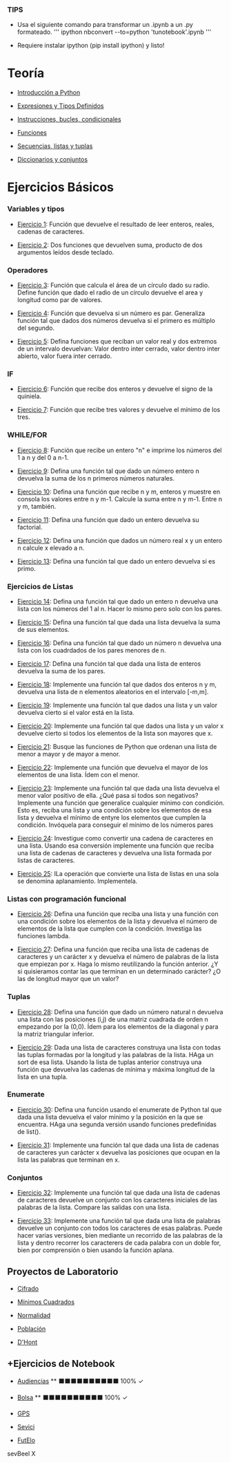 ### TIPS
- Usa el siguiente comando para transformar un .ipynb a un .py formateado.
'''
ipython nbconvert --to=python 'tunotebook'.ipynb
'''
* Requiere instalar ipython (pip install ipython) y listo!

# Teoría

- [Introducción a Python](Notebooks_US2018/Intro_Python)

- [Expresiones y Tipos Definidos](Notebooks_US2018/2.Expresiones_Tipos_Definidos)

- [Instrucciones, bucles, condicionales](Notebooks_US2018/3.Instrucciones_Bucles_Condicionales)

- [Funciones](Notebooks_US2018/4.Funciones/)

- [Secuencias, listas y tuplas](Notebooks_US2018/5.Secu_Listas_Tuplas)

- [Diccionarios y conjuntos](Notebooks_US2018/6.Diccionarios_conjuntos)

# Ejercicios Básicos


### Variables y tipos

- [Ejercicio 1](EjerciciosBasicos/ejercicio1.py): Función que devuelve el resultado de leer enteros, reales, cadenas de caracteres.

- [Ejercicio 2](EjerciciosBasicos/ejercicio2.py): Dos funciones que devuelven suma, producto de dos argumentos leídos desde teclado.

### Operadores

- [Ejercicio 3](EjerciciosBasicos/ejercicio3.py): Función que calcula el área de un círculo dado su radio. Define función que dado el radio de un círculo devuelve el area y longitud como par de valores.

- [Ejercicio 4](EjerciciosBasicos/ejercicio4.py): Función que devuelva si un número es par. Generaliza función tal que dados dos números devuelva si el primero es múltiplo del segundo.

- [Ejercicio 5](EjerciciosBasicos/ejercicio5.py): Defina funciones que reciban un valor real y dos extremos de un intervalo devuelvan: Valor dentro inter cerrado, valor dentro inter abierto, valor fuera inter cerrado.


### IF
- [Ejercicio 6](EjerciciosBasicos/ejercicio6.py): Función que recibe dos enteros y devuelve el signo de la quiniela.

- [Ejercicio 7](EjerciciosBasicos/ejercicio7.py): Función que recibe tres valores y devuelve el mínimo de los tres.

### WHILE/FOR

- [Ejercicio 8](EjerciciosBasicos/ejercicio8.py): Función que recibe un entero "n" e imprime los números del 1 a n y del 0 a n-1.

- [Ejercicio 9](EjerciciosBasicos/ejercicio9.py): Defina una función tal que dado un número entero n devuelva la suma de los n primeros números naturales.

- [Ejercicio 10](EjerciciosBasicos/ejercicio10.py): Defina una función que recibe n y m, enteros y muestre en consola los valores entre n y m-1. Calcule la suma entre n y m-1. Entre n y m, también.

- [Ejercicio 11](EjerciciosBasicos/ejercicio11.py): Defina una función que dado un entero devuelva su factorial.

- [Ejercicio 12](EjerciciosBasicos/ejercicio12.py): Defina una función que dados un número real x y un entero n calcule x elevado a n.

- [Ejercicio 13](EjerciciosBasicos/ejercicio13.py): Defina una función tal que dado un entero devuelva si es primo.

### Ejercicios de Listas

- [Ejercicio 14](EjerciciosBasicos/ejercicio14.py): Defina una función tal que dado un entero n devuelva una lista con los números del 1 al n. Hacer lo mismo pero solo con los pares.

- [Ejercicio 15](EjerciciosBasicos/ejercicio15.py): Defina una función tal que dada una lista devuelva la suma de sus elementos.

- [Ejercicio 16](EjerciciosBasicos/ejercicio16.py): Defina una función tal que dado un número n devuelva una lista con los cuadrdados de los pares menores de n.

- [Ejercicio 17](EjerciciosBasicos/ejercicio17.py): Defina una función tal que dada una lista de enteros devuelva la suma de los pares.

- [Ejercicio 18](EjerciciosBasicos/ejercicio18.py): Implemente una función tal que dados dos enteros n y m, devuelva una lista de n elementos aleatorios en el intervalo [-m,m].

- [Ejercicio 19](EjerciciosBasicos/ejercicio19.py): Implemente una función tal que dados una lista y un valor devuelva cierto si el valor está en la lista.

- [Ejercicio 20](EjerciciosBasicos/ejercicio20.py): Implemente una función tal que dados una lista y un valor x devuelve cierto si todos los elementos de la lista son mayores que x.

- [Ejercicio 21](EjerciciosBasicos/ejercicio21.py): Busque las funciones de Python que ordenan una lista de menor a mayor y de mayor a menor.

- [Ejercicio 22](EjerciciosBasicos/ejercicio22.py): Implemente una función que devuelva el mayor de los elementos de una lista. Ídem con el menor.

- [Ejercicio 23](EjerciciosBasicos/ejercicio23.py): Implemente una función tal que dada una lista devuelva el menor valor positivo de ella. ¿Qué pasa si todos son negativos? Implemente una función que generalice cualquier mínimo con condición. Esto es, reciba una lista y una condición sobre los elementos de esa lista y devuelva el mínimo de entyre los elementos que cumplen la condición. Invóquela para conseguir el mínimo de los números pares

- [Ejercicio 24](EjerciciosBasicos/ejercicio24.py): Investigue como convertir una cadena de caracteres en una lista. Usando esa conversión implemente una función que reciba una lista de cadenas de caracteres y devuelva una lista formada por listas de caracteres.

- [Ejercicio 25](EjerciciosBasicos/ejercicio25.py): ILa operación que convierte una lista de listas en una sola se denomina aplanamiento. Implementela.

### Listas con programación funcional

- [Ejercicio 26](EjerciciosBasicos/ejercicio26.py): Defina una función que reciba una lista y una función con una condición sobre los elementos de la lista y devuelva el número de elementos de la lista que cumplen con la condición. Investiga las funciones lambda.

- [Ejercicio 27](EjerciciosBasicos/ejercicio27.py): Defina una función que reciba una lista de cadenas de caracteres y un carácter x y devuelva el número de palabras de la lista que empiezan por x. Haga lo mismo reutilizando la función anterior. ¿Y si quisieramos contar las que terminan en un determinado carácter? ¿O las de longitud mayor que un valor?

### Tuplas

- [Ejercicio 28](EjerciciosBasicos/ejercicio28.py): Defina una función que dado un número natural n devuelva una lista con las posiciones (i,j) de una matriz cuadrada de orden n empezando por la (0,0). Ídem para los elementos de la diagonal y para la matriz triangular inferior.

- [Ejercicio 29](EjerciciosBasicos/ejercicio29.py): Dada una lista de caracteres construya una lista con todas las tuplas formadas por la longitud y las palabras de la lista. HAga un sort de esa lista. Usando la lista de tuplas anterior construya una función que devuelva las cadenas de mínima y máxima longitud de la lista en una tupla.

### Enumerate

- [Ejercicio 30](EjerciciosBasicos/ejercicio30.py): Defina una función usando el enumerate de Python tal que dada una lista devuelva el valor mínimo y la posición en la que se encuentra. HAga una segunda versión usando funciones predefinidas de list().

- [Ejercicio 31](EjerciciosBasicos/ejercicio31.py): Implemente una función tal que dada una lista de cadenas de caracteres yun carácter x devuelva las posiciones que ocupan en la lista las palabras que terminan en x.

### Conjuntos

- [Ejercicio 32](EjerciciosBasicos/ejercicio32.py): Implemente una función tal que dada una lista de cadenas de caracteres devuelve un conjunto con los caracteres iniciales de las palabras de la lista. Compare las salidas con una lista.

- [Ejercicio 33](EjerciciosBasicos/ejercicio33.py): Implemente una función tal que dada una lista de palabras devuelve un conjunto con todos los caracteres de esas palabras. Puede hacer varias versiones, bien mediante un recorrido de las palabras de la lista y dentro recorrer los caracterers de cada palabra con un doble for, bien por comprensión o bien usando la función aplana.


## Proyectos de Laboratorio

- [Cifrado](Proyectos_LAB/Cifrado)

- [Mínimos Cuadrados](Proyectos_LAB/MinimosCuadrados)

- [Normalidad](Proyectos_LAB/Normalidad)

- [Población](Proyectos_LAB/Poblacion)

- [D'Hont](Proyectos_LAB/DHont)

## +Ejercicios de Notebook

- [Audiencias](Notebooks_Ejercicios/Audiencias) ** ⬛⬛⬛⬛⬛⬛⬛⬛⬛⬛ 100% ✓

- [Bolsa](Notebooks_Ejercicios/Bolsa) ** ⬛⬛⬛⬛⬛⬛⬛⬛⬛⬛ 100% ✓

- [GPS](Notebooks_Ejercicios/GPS)

- [Sevici](Notebooks_Ejercicios/Sevici)

- [FutElo](Notebooks_Ejercicios/FutElo)


sevBeel X
